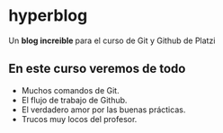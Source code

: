 # hyperblog
Un <strong> blog increible </strong> para el curso de Git y Github de Platzi

## En este curso veremos de todo
* Muchos comandos de Git.
* El flujo de trabajo de Github.
* El verdadero amor por las buenas prácticas.
* Trucos muy locos del profesor.
